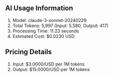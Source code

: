 
## AI Usage Information

1. Model: claude-3-sonnet-20240229
2. Total Tokens: 5,997 (Input: 5,580, Output: 417)
3. Processing Time: 11.23 seconds
4. Estimated Cost: $0.0230 USD

## Pricing Details
1. Input: $3.0000/USD per 1M tokens
2. Output: $15.0000/USD per 1M tokens
